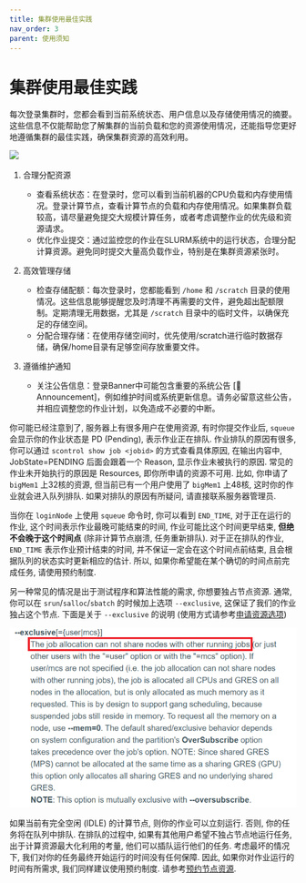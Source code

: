 ```yaml
---
title: 集群使用最佳实践
nav_order: 3
parent: 使用须知
---
```


# 集群使用最佳实践

每次登录集群时，您都会看到当前系统状态、用户信息以及存储使用情况的摘要。这些信息不仅能帮助您了解集群的当前负载和您的资源使用情况，还能指导您更好地遵循集群的最佳实践，确保集群资源的高效利用。

![](/guide/figure/banner.png)

1. 合理分配资源

    -  查看系统状态：在登录时，您可以看到当前机器的CPU负载和内存使用情况。登录计算节点，查看计算节点的负载和内存使用情况。如果集群负载较高，请尽量避免提交大规模计算任务，或者考虑调整作业的优先级和资源请求。
    - 优化作业提交：通过监控您的作业在SLURM系统中的运行状态，合理分配计算资源。避免同时提交大量高负载作业，特别是在集群资源紧张时。

2. 高效管理存储

    - 检查存储配额：每次登录时，您都能看到 `/home` 和 `/scratch` 目录的使用情况。这些信息能够提醒您及时清理不再需要的文件，避免超出配额限制。定期清理无用数据，尤其是 `/scratch` 目录中的临时文件，以确保充足的存储空间。
    - 分配合理存储：在使用存储空间时，优先使用/scratch进行临时数据存储，确保/home目录有足够空间存放重要文件。

3. 遵循维护通知

    - 关注公告信息：登录Banner中可能包含重要的系统公告  [📢 Announcement]，例如维护时间或系统更新信息。请务必留意这些公告，并相应调整您的作业计划，以免造成不必要的中断。

你可能已经注意到了, 服务器上有很多用户在使用资源, 有时你提交作业后, `squeue` 会显示你的作业状态是 PD (Pending), 表示作业正在排队. 作业排队的原因有很多, 你可以通过 `scontrol show job <jobid>` 的方式查看具体原因, 在输出内容中, JobState=PENDING 后面会跟着一个 Reason, 显示作业未被执行的原因. 常见的作业未开始执行的原因是 Resources, 即你所申请的资源不可用. 比如, 你申请了 `bigMem1` 上32核的资源, 但当前已有一个用户使用了 `bigMem1` 上48核, 这时你的作业就会进入队列排队. 如果对排队的原因有所疑问, 请直接联系服务器管理员.

当你在 `loginNode` 上使用 `squeue` 命令时, 你可以看到 `END_TIME`, 对于正在运行的作业, 这个时间表示作业最晚可能结束的时间, 作业可能比这个时间更早结束, **但绝不会晚于这个时间点** (除非计算节点崩溃, 任务重新排队). 对于正在排队的作业, `END_TIME` 表示作业预计结束的时间, 并不保证一定会在这个时间点前结束, 且会根据队列的状态实时更新相应的估计. 所以, 如果你希望能在某个确切的时间点前完成任务, 请使用预约制度.

另一种常见的情况是出于测试程序和算法性能的需求, 你想要独占节点资源. 通常, 你可以在 `srun`/`salloc`/`sbatch` 的时候加上选项 `--exclusive`, 这保证了我们的作业独占这个节点. 下面是关于 `--exclusive` 的说明 (使用方式请参考[申请资源选项](./slurm#申请资源选项))

![slurm_exclusive](/guide/figure/slurm_exclusive.png)

如果当前有完全空闲 (IDLE) 的计算节点, 则你的作业可以立刻运行. 否则, 你的任务将在队列中排队. 在排队的过程中, 如果有其他用户希望不独占节点地运行任务, 出于计算资源最大化利用的考量, 他们可以插队运行他们的任务. 考虑最坏的情况下, 我们对你的任务最终开始运行的时间没有任何保障. 因此, 如果你对作业运行的时间有所需求, 我们同样建议使用预约制度. 请参考[预约节点资源](./slurm#预约节点资源).